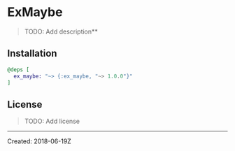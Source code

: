 # ExMaybe

> TODO: Add description**


## Installation

```elixir
@deps [
  ex_maybe: "~> {:ex_maybe, "~> 1.0.0"}"
]
```

## License

> TODO: Add license

----
Created:  2018-06-19Z
